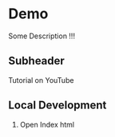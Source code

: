 # Demo

Some Description !!!

## Subheader

Tutorial on YouTube

## Local Development

1. Open Index html 

